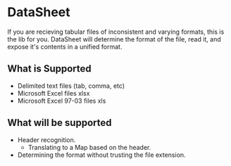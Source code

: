 # DataSheet

If you are recieving tabular files of inconsistent and varying formats, this is
the lib for you. DataSheet will determine the format of the file, read it, and 
expose it's contents in a unified format.

## What is Supported

  - Delimited text files (tab, comma, etc)
  - Microsoft Excel files xlsx
  - Microsoft Excel 97-03 files xls

## What will be supported

 - Header recognition.
   + Translating to a Map based on the header.
 - Determining the format without trusting the file extension.

